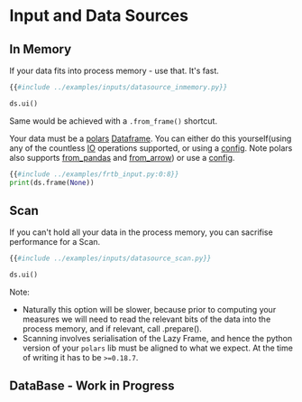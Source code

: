 # Input and Data Sources

## In Memory

If your data fits into process memory - use that. It's fast.

```python
{{#include ../examples/inputs/datasource_inmemory.py}}

ds.ui()
```

Same would be achieved with a `.from_frame()` shortcut.

Your data must be a [polars](https://pola-rs.github.io/polars-book/user-guide/) [Dataframe](https://pola-rs.github.io/polars/py-polars/html/reference/dataframe/index.html). You can either do this yourself(using any of the countless [IO](https://pola-rs.github.io/polars-book/user-guide/howcani/io/csv.html) operations supported, or using a [config](./input.md). Note polars also supports [from_pandas](https://pola-rs.github.io/polars/py-polars/html/reference/api/polars.from_pandas.html) and [from_arrow](https://pola-rs.github.io/polars/py-polars/html/reference/api/polars.from_arrow.html)) or use a [config](#data-source-config).

```python
{{#include ../examples/frtb_input.py:0:8}}
print(ds.frame(None))
```

## Scan

If you can't hold all your data in the process memory, you can sacrifise performance for a Scan.

```python
{{#include ../examples/inputs/datasource_scan.py}}

ds.ui()
```

Note:

- Naturally this option will be slower, because prior to computing your measures we will need to read the relevant bits of the data into the process memory, and if relevant, call .prepare().
- Scanning involves serialisation of the Lazy Frame, and hence the python version of your `polars` lib must be aligned to what we expect. At the time of writing it has to be `>=0.18.7`.

## DataBase - Work in Progress

